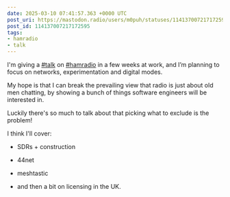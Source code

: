```yaml
---
date: 2025-03-10 07:41:57.363 +0000 UTC
post_uri: https://mastodon.radio/users/m0puh/statuses/114137007217172595
post_id: 114137007217172595
tags:
- hamradio
- talk
---
```

I'm giving a [#talk](https://mastodon.radio/tags/talk) on [#hamradio](https://mastodon.radio/tags/hamradio) in a few weeks at work, and I’m planning to focus on networks, experimentation and digital modes.

My hope is that I can break the prevailing view that radio is just about old men chatting, by showing a bunch of things software engineers will be interested in.

Luckily there's so much to talk about that picking what to exclude is the problem!

I think I'll cover:

* SDRs + construction

* 44net

* meshtastic

* and then a bit on licensing in the UK.


